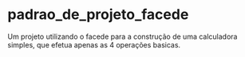# padrao_de_projeto_facede
Um projeto utilizando o facede para a construção de uma calculadora simples, que efetua apenas as 4 operações basicas.
